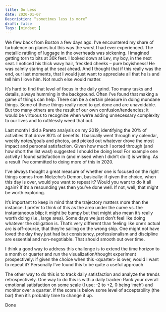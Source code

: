 ```yaml
---
title: Do Less
date: 2020-01-07
Description: “sometimes less is more”
draft: false
Tags: [mindset ]
---
```

We flew back from Boston a few days ago. I’ve encountered my share of turbulence on planes but this was the worst I had ever experienced. The metallic rattling of luggage in the overheads was sickening. I imagined getting torn to bits at 30k feet. I looked down at Lev, my boy, in the next seat. I noticed his thick wavy hair, freckled cheeks – pure boyishness! He was calmly staring at the seat ahead. And I thought that if this really was the end, our last moments, that I would just want to appreciate all that he is and tell him I love him. Not much else would matter.

It’s hard to find that level of focus in the daily grind. Too many tasks and details, always humming in the background. Often I’ve found that making a game of things can help. There can be a certain pleasure in doing mundane things. Some of these things really need to get done and are unavoidable. But too many others are the result of our own confusion/tendencies; it would be virtuous to recognize when we’re adding unnecessary complexity to our lives and to ruthlessly weed that out.

Last month I did a Pareto analysis on my 2019, identifying the 20% of activities that drove 80% of benefits. I basically went through my calendar, weekly notes/goals and photos, and picked out whatever drove the most impact and personal satisfaction. Given how much I sorted through (and how short the list was!) suggested I should be doing less! For example one activity I found satisfaction in (and missed when I didn’t do it) is writing. As a result I’ve committed to doing more of this in 2020.

I’ve always thought a great measure of whether one is focused on the right things comes from Nietzche’s Demon, basically: if given the choice, when this day is over, would you want to repeat it? Would you want to do it all again? If it’s a resounding yes then you’ve done well. If not, well, that might be worth exploring.

It’s important to keep in mind that the trajectory matters more than the instance. I prefer to think of this as the area under the curve vs. the instantaneous blip; it might be bumpy but that might also mean it’s really worth doing (i.e., large area). Some days we just don’t feel like doing whatever the obligation is. That’s very different than feeling like one’s actual arc is off-course, that they’re sailing on the wrong ship. One might not have loved the day they just had but consistency, professionalism and discipline are essential and non-negotiable. That should smooth out over time.

I think a good way to address this challenge is to extend the time horizon to a month or quarter and run the visualization/thought experiment prospectively: if given the choice when this \<quarter\> is over, would I want to repeat it? Personally I’ve found this to be quite a useful approach.

The other way to do this is to track daily satisfaction and analyze the trends retrospectively. One way to do this is with a daily tracker: Rank your overall emotional satisfaction on some scale (I use: -2 to +2, 0 being ‘meh‘) and monitor over a quarter. If the score is below some level of acceptability (the bar) then it’s probably time to change it up.  

Done